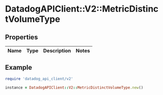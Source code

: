 # DatadogAPIClient::V2::MetricDistinctVolumeType

## Properties

| Name | Type | Description | Notes |
| ---- | ---- | ----------- | ----- |

## Example

```ruby
require 'datadog_api_client/v2'

instance = DatadogAPIClient::V2::MetricDistinctVolumeType.new()
```
